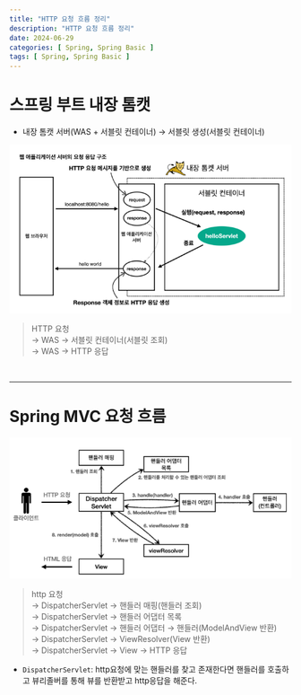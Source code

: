 ```yaml
---
title: "HTTP 요청 흐름 정리"
description: "HTTP 요청 흐름 정리"
date: 2024-06-29
categories: [ Spring, Spring Basic ]
tags: [ Spring, Spring Basic ]
---
```


# 스프링 부트 내장 톰캣 

- 내장 톰캣 서버(WAS + 서블릿 컨테이너) → 서블릿 생성(서블릿 컨테이너)
  
<img src="/assets/img/wasResReq.png" width="600px">  

> HTTP 요청   
> → WAS → 서블릿 컨테이너(서블릿 조회)   
> → WAS → HTTP 응답  

<br/>
<hr>

# Spring MVC 요청 흐름

<img src="/assets/img/springMVC2.png" width="600px">  

> http 요청  
> → DispatcherServlet → 핸들러 매핑(핸들러 조회)  
> → DispatcherServlet → 핸들러 어댑터 목록  
> → DispatcherServlet → 핸들러 어댑터 → 핸들러(ModelAndView 반환)  
> → DispatcherServlet → ViewResolver(View 반환)  
> → DispatcherServlet → View → HTTP 응답  
  
- `DispatcherServlet`: http요청에 맞는 핸들러를 찾고 존재한다면 핸들러를 호출하고 뷰리졸버를 통해 뷰를 반환받고 http응답을 해준다.

